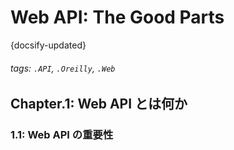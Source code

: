 # Web API: The Good Parts

{docsify-updated}

###### tags: `.API`, `.Oreilly`, `.Web`

## Chapter.1: Web API とは何か

### 1.1: Web API の重要性

